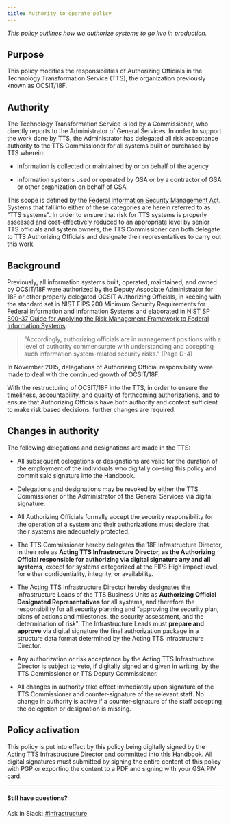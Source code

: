 ```yaml
---
title: Authority to operate policy
---
```


_This policy outlines how we authorize systems to go live in production._

## Purpose
This policy modifies the responsibilities of Authorizing Officials in the Technology Transformation Service (TTS), the organization previously known as OCSIT/18F.

## Authority

The Technology Transformation Service is led by a Commissioner, who directly reports to the Administrator of General Services. In order to support the work done by TTS, the Administrator has delegated all risk acceptance authority to the TTS Commissioner for all systems built or purchased by TTS wherein:

* information is collected or maintained by or on behalf of the agency

* information systems used or operated by GSA or by a contractor of GSA or other organization on behalf of GSA

This scope is defined by the [Federal Information Security Management Act](https://www.congress.gov/bill/113th-congress/senate-bill/2521/text?overview=closed). Systems that fall into either of these categories are herein referred to as "TTS systems". In order to ensure that risk for TTS systems is properly assessed and cost-effectively reduced to an appropriate level by senior TTS officials and system owners, the TTS Commissioner can both delegate to TTS Authorizing Officials and designate their representatives to carry out this work.

## Background

Previously, all information systems built, operated, maintained, and owned by OCSIT/18F were authorized by the Deputy Associate Administrator for 18F or other properly delegated OCSIT Authorizing Officials, in keeping with the standard set in NIST FIPS 200 Minimum Security Requirements for Federal Information and Information Systems and elaborated in [NIST SP 800-37 Guide for Applying the Risk Management Framework to Federal Information Systems](http://csrc.nist.gov/publications/nistpubs/800-37-rev1/sp800-37-rev1-final.pdf):

> "Accordingly, authorizing officials are in management positions with a level of authority commensurate with understanding and accepting such information system-related security risks." (Page D-4)

In November 2015, delegations of Authorizing Official responsibility were made to deal with the continued growth of OCSIT/18F.

With the restructuring of OCSIT/18F into the TTS, in order to ensure the timeliness, accountability, and quality of forthcoming authorizations, and to ensure that Authorizing Officials have both authority and context sufficient to make risk based decisions, further changes are required. 

## Changes in authority

The following delegations and designations are made in the TTS:


* All subsequent delegations or designations are valid for the duration of the employment of the individuals who digitally co-sing this policy and commit said signature into the Handbook. 

* Delegations and designations may be revoked by either the TTS Commissioner or the Administrator of the General Services via digital signature.

* All Authorizing Officials formally accept the security responsibility for the operation of a system and their authorizations must declare that their systems are adequately protected.

* The TTS Commissioner hereby delegates the 18F Infrastructure Director, in their role as **Acting TTS Infrastructure Director, as the Authorizing Official responsible for authorizing via digital signature any and all systems**, except for systems categorized at the FIPS High impact level, for either confidentiality, integrity, or availability. 

* The Acting TTS Infrastructure Director hereby designates the Infrastructure Leads of the TTS Business Units as **Authorizing Official Designated Representatives** for all systems, and therefore the responsibility for all security planning and "approving the security plan, plans of actions and milestones, the security assessment, and the determination of risk". The Infrastructure Leads must **prepare and approve** via digital signature the final authorization package in a structure data format determined by the Acting TTS Infrastructure Director.

* Any authorization or risk acceptance by the Acting TTS Infrastructure Director is subject to veto, if digitally signed and given in writing, by the TTS Commissioner or TTS Deputy Commissioner.


* All changes in authority take effect immediately upon signature of the TTS Commissioner and counter-signature of the relevant staff. No change in authority is active if a counter-signature of the staff accepting the delegation or designation is missing.

## Policy activation

This policy is put into effect by this policy being digitally signed by the Acting TTS Infrastructure Director and committed into this Handbook. All digital signatures must submitted by signing the entire content of this policy with PGP or exporting the content to a PDF and signing with your GSA PIV card.


---

#### Still have questions?

Ask in Slack: [#infrastructure](https://civicactions.slack.com/messages/infrastructure/)
